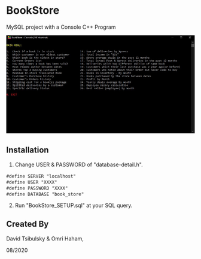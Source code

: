 # BookStore

MySQL project with a Console C++ Program

![BookStore](Documents/screenshot.JPG?raw=true "BookStore")

## Installation

1. Change USER & PASSWORD of "database-detail.h".

```
#define SERVER "localhost"
#define USER "XXXX"
#define PASSWORD "XXXX"
#define DATABASE "book_store"
```

2. Run "BookStore_SETUP.sql" at your SQL query.

## Created By
David Tsibulsky & Omri Haham,

08/2020